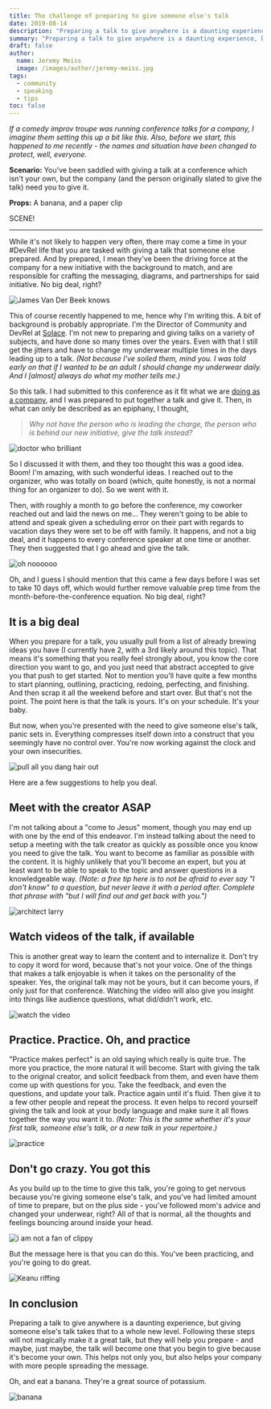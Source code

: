 ```yaml
---
title: The challenge of preparing to give someone else's talk
date: 2019-08-14
description: "Preparing a talk to give anywhere is a daunting experience, but giving someone else's talk takes that to a whole new level. Following these steps will not magically make it a great talk, but they will help you prepare - and maybe, just maybe, the talk will become one that you begin to give because it's become your own."
summary: "Preparing a talk to give anywhere is a daunting experience, but giving someone else's talk takes that to a whole new level. Following these steps will not magically make it a great talk, but they will help you prepare - and maybe, just maybe, the talk will become one that you begin to give because it's become your own."
draft: false
author:
  name: Jeremy Meiss
  image: /images/author/jeremy-meiss.jpg
tags:
  - community
  - speaking
  - tips
toc: false
---
```


_If a comedy improv troupe was running conference talks for a company, I imagine them setting this up a bit like this. Also, before we start, this happened to me recently - the names and situation have been changed to protect, well, everyone._

**Scenario:** You've been saddled with giving a talk at a conference which isn't your own, but the company (and the person originally slated to give the talk) need you to give it.

**Props:** A banana, and a paper clip

SCENE!

---

While it's not likely to happen very often, there may come a time in your #DevRel life that you are tasked with giving a talk that someone else prepared. And by prepared, I mean they've been the driving force at the company for a new initiative with the background to match, and are responsible for crafting the messaging, diagrams, and partnerships for said initiative. No big deal, right?

![James Van Der Beek knows](https://media.giphy.com/media/v1.Y2lkPTc5MGI3NjExbndrYTE0NTIyMnN3ODZrdDBvd3p1OHM3Y3RjOGJzdGJpMndhbWNpZCZlcD12MV9pbnRlcm5hbF9naWZfYnlfaWQmY3Q9Zw/3oz8xUK8V7suY7W9SE/giphy.gif)

This of course recently happened to me, hence why I'm writing this. A bit of background is probably appropriate. I'm the Director of Community and DevRel at [Solace](https://solace.com). I'm not new to preparing and giving talks on a variety of subjects, and have done so many times over the years. Even with that I still get the jitters and have to change my underwear multiple times in the days leading up to a talk. _(Not because I've soiled them, mind you. I was told early on that if I wanted to be an adult I should change my underwear daily. And I [almost] always do what my mother tells me.)_

So this talk. I had submitted to this conference as it fit what we are [doing as a company](https://solace.dev), and I was prepared to put together a talk and give it. Then, in what can only be described as an epiphany, I thought,

>_Why not have the person who is leading the charge, the person who is behind our new initiative, give the talk instead?_

![doctor who brilliant](https://media.giphy.com/media/v1.Y2lkPTc5MGI3NjExbjBybTJiZTU1MTJhbTVtNzlrZWxmd2E4ZzNpZnprYTVwMGFucWI1MSZlcD12MV9pbnRlcm5hbF9naWZfYnlfaWQmY3Q9Zw/vEDa5Kfu2kzuC85sue/giphy.gif)

So I discussed it with them, and they too thought this was a good idea. Boom! I'm amazing, with such wonderful ideas. I reached out to the organizer, who was totally on board (which, quite honestly, is not a normal thing for an organizer to do). So we went with it.

Then, with roughly a month to go before the conference, my coworker reached out and laid the news on me... They weren't going to be able to attend and speak given a scheduling error on their part with regards to vacation days they were set to be off with family. It happens, and not a big deal, and it happens to every conference speaker at one time or another. They then suggested that I go ahead and give the talk.

![oh noooooo](https://media.giphy.com/media/v1.Y2lkPTc5MGI3NjExdXprbnNmemI5aG45NTR0cjU2MzBkcWlzaG90ZWRlYms4N2ptN3Z5eiZlcD12MV9pbnRlcm5hbF9naWZfYnlfaWQmY3Q9Zw/sNUEAAvCTn0IqygehP/giphy.gif)

Oh, and I guess I should mention that this came a few days before I was set to take 10 days off, which would further remove valuable prep time from the month-before-the-conference equation. No big deal, right?

## It is a big deal
When you prepare for a talk, you usually pull from a list of already brewing ideas you have (I currently have 2, with a 3rd likely around this topic). That means it's something that you really feel strongly about, you know the core direction you want to go, and you just need that abstract accepted to give you that push to get started. Not to mention you'll have quite a few months to start planning, outlining, practicing, redoing, perfecting, and finishing. And then scrap it all the weekend before and start over. But that's not the point. The point here is that the talk is yours. It's on your schedule. It's your baby.

But now, when you're presented with the need to give someone else's talk, panic sets in. Everything compresses itself down into a construct that you seemingly have no control over. You're now working against the clock and your own insecurities.

![pull all you dang hair out](https://i.giphy.com/media/v1.Y2lkPTc5MGI3NjExY2NzejBwZ2R5amY3dDV3bDkwM3RyeHF6bnp5eDNtaDN3YXYxYXFseCZlcD12MV9pbnRlcm5hbF9naWZfYnlfaWQmY3Q9Zw/11daZqJWhUZucE/giphy.gif)

Here are a few suggestions to help you deal.

## Meet with the creator ASAP
I'm not talking about a "come to Jesus" moment, though you may end up with one by the end of this endeavor. I'm instead talking about the need to setup a meeting with the talk creator as quickly as possible once you know you need to give the talk. You want to become as familiar as possible with the content. It is highly unlikely that you'll become an expert, but you at least want to be able to speak to the topic and answer questions in a knowledgeable way. _(Note: a free tip here is to not be afraid to ever say "I don't know" to a question, but never leave it with a period after. Complete that phrase with "but I will find out and get back with you.")_

![architect larry](https://media.giphy.com/media/v1.Y2lkPTc5MGI3NjExbWhycWtsZ2xxZWxkZGNqcHVtamgwd3prbHljbzVoYWQ2YTIxdWY3bCZlcD12MV9pbnRlcm5hbF9naWZfYnlfaWQmY3Q9Zw/mTxnhJyiVYTUA/giphy.gif)

## Watch videos of the talk, if available
This is another great way to learn the content and to internalize it. Don't try to copy it word for word, because that's not your voice. One of the things that makes a talk enjoyable is when it takes on the personality of the speaker. Yes, the original talk may not be yours, but it can become yours, if only just for that conference. Watching the video will also give you insight into things like audience questions, what did/didn't work, etc.

![watch the video](https://media.giphy.com/media/v1.Y2lkPTc5MGI3NjExOWRkb3J5eW5xaGJscXgzc3g3cGQwc3Q1YzY2d284emZjNTB1NW92dSZlcD12MV9pbnRlcm5hbF9naWZfYnlfaWQmY3Q9Zw/Sb7WSbjHFNIL6/giphy.gif)

## Practice. Practice. Oh, and practice
"Practice makes perfect" is an old saying which really is quite true. The more you practice, the more natural it will become. Start with giving the talk to the original creator, and solicit feedback from them, and even have them come up with questions for you. Take the feedback, and even the questions, and update your talk. Practice again until it's fluid. Then give it to a few other people and repeat the process. It even helps to record yourself giving the talk and look at your body language and make sure it all flows together the way you want it to. _(Note: This is the same whether it's your first talk, someone else's talk, or a new talk in your repertoire.)_

![practice](https://media.giphy.com/media/v1.Y2lkPTc5MGI3NjExaXMya3QyemRzbDIwMzgyYWdiODRudmRnaHUyaWRkc2p6b3o0dTVnNSZlcD12MV9pbnRlcm5hbF9naWZfYnlfaWQmY3Q9Zw/l0HlzD5PQGJYZ0Szu/giphy.gif)

## Don't go crazy. You got this
As you build up to the time to give this talk, you're going to get nervous because you're giving someone else's talk, and you've had limited amount of time to prepare, but on the plus side - you've followed mom's advice and changed your underwear, right? All of that is normal, all the thoughts and feelings bouncing around inside your head.

![i am not a fan of clippy](https://i.giphy.com/media/v1.Y2lkPTc5MGI3NjExZTV0MnVjcDM3YnlsM3ZsODdxdGZyNjJkcTQzanY3emVrbHhsb2djZSZlcD12MV9pbnRlcm5hbF9naWZfYnlfaWQmY3Q9Zw/13V60VgE2ED7oc/giphy.gif)

But the message here is that you can do this. You've been practicing, and you're going to do great.

![Keanu riffing](https://media.giphy.com/media/v1.Y2lkPTc5MGI3NjExa3NrcDMyOWRkcjYzN2Rtejdnc2diaGk5dWRhZ29kdGZvZWN3cXB6YyZlcD12MV9pbnRlcm5hbF9naWZfYnlfaWQmY3Q9Zw/U6Fxnc2jTlBh2GKCTU/giphy.gif)

## In conclusion
Preparing a talk to give anywhere is a daunting experience, but giving someone else's talk takes that to a whole new level. Following these steps will not magically make it a great talk, but they will help you prepare - and maybe, just maybe, the talk will become one that you begin to give because it's become your own. This helps not only you, but also helps your company with more people spreading the message.

Oh, and eat a banana. They're a great source of potassium.

![banana](https://media.giphy.com/media/v1.Y2lkPTc5MGI3NjExZ2hpZ2h0cmxwdTUxaXl2aGF3YjAzeGNudnkxbnRiYThrazI3YmZlayZlcD12MV9pbnRlcm5hbF9naWZfYnlfaWQmY3Q9Zw/yetLVHTjKzMDOjWivT/giphy.gif)
